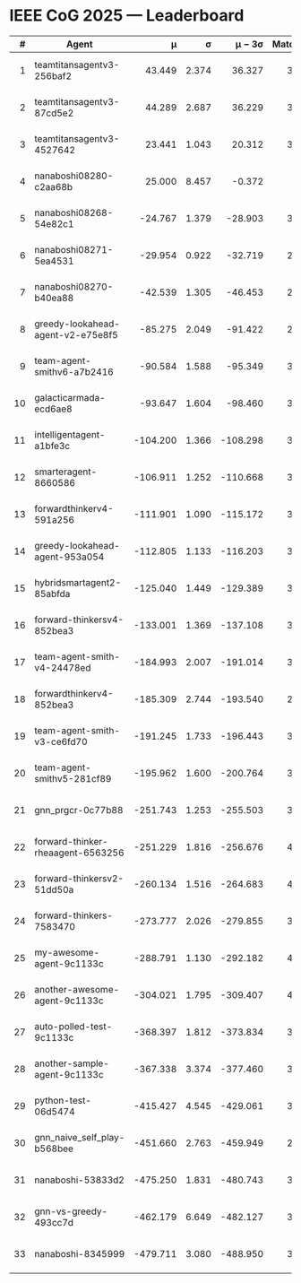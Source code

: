 # IEEE CoG 2025 — Leaderboard

| # | Agent | μ | σ | μ − 3σ | Matches | Updated |
|---:|---|---:|---:|---:|---:|---|
| 1 | teamtitansagentv3-256baf2 | 43.449 | 2.374 | 36.327 | 3874 | 2025-08-28 04:02 |
| 2 | teamtitansagentv3-87cd5e2 | 44.289 | 2.687 | 36.229 | 3620 | 2025-08-28 04:02 |
| 3 | teamtitansagentv3-4527642 | 23.441 | 1.043 | 20.312 | 3854 | 2025-08-28 04:02 |
| 4 | nanaboshi08280-c2aa68b | 25.000 | 8.457 | -0.372 | 300 | 2025-08-28 04:02 |
| 5 | nanaboshi08268-54e82c1 | -24.767 | 1.379 | -28.903 | 3558 | 2025-08-28 04:02 |
| 6 | nanaboshi08271-5ea4531 | -29.954 | 0.922 | -32.719 | 2140 | 2025-08-28 04:02 |
| 7 | nanaboshi08270-b40ea88 | -42.539 | 1.305 | -46.453 | 2558 | 2025-08-28 04:02 |
| 8 | greedy-lookahead-agent-v2-e75e8f5 | -85.275 | 2.049 | -91.422 | 2906 | 2025-08-28 04:02 |
| 9 | team-agent-smithv6-a7b2416 | -90.584 | 1.588 | -95.349 | 3900 | 2025-08-28 04:02 |
| 10 | galacticarmada-ecd6ae8 | -93.647 | 1.604 | -98.460 | 3280 | 2025-08-28 04:02 |
| 11 | intelligentagent-a1bfe3c | -104.200 | 1.366 | -108.298 | 3484 | 2025-08-28 04:02 |
| 12 | smarteragent-8660586 | -106.911 | 1.252 | -110.668 | 3083 | 2025-08-28 04:02 |
| 13 | forwardthinkerv4-591a256 | -111.901 | 1.090 | -115.172 | 3094 | 2025-08-28 04:02 |
| 14 | greedy-lookahead-agent-953a054 | -112.805 | 1.133 | -116.203 | 3526 | 2025-08-28 04:02 |
| 15 | hybridsmartagent2-85abfda | -125.040 | 1.449 | -129.389 | 3029 | 2025-08-28 04:02 |
| 16 | forward-thinkersv4-852bea3 | -133.001 | 1.369 | -137.108 | 3070 | 2025-08-28 04:02 |
| 17 | team-agent-smith-v4-24478ed | -184.993 | 2.007 | -191.014 | 3654 | 2025-08-28 04:02 |
| 18 | forwardthinkerv4-852bea3 | -185.309 | 2.744 | -193.540 | 2768 | 2025-08-28 04:02 |
| 19 | team-agent-smith-v3-ce6fd70 | -191.245 | 1.733 | -196.443 | 3894 | 2025-08-28 04:02 |
| 20 | team-agent-smithv5-281cf89 | -195.962 | 1.600 | -200.764 | 3840 | 2025-08-28 04:02 |
| 21 | gnn_prgcr-0c77b88 | -251.743 | 1.253 | -255.503 | 3080 | 2025-08-28 04:02 |
| 22 | forward-thinker-rheaagent-6563256 | -251.229 | 1.816 | -256.676 | 4002 | 2025-08-28 04:02 |
| 23 | forward-thinkersv2-51dd50a | -260.134 | 1.516 | -264.683 | 4022 | 2025-08-28 04:02 |
| 24 | forward-thinkers-7583470 | -273.777 | 2.026 | -279.855 | 3720 | 2025-08-28 04:02 |
| 25 | my-awesome-agent-9c1133c | -288.791 | 1.130 | -292.182 | 4460 | 2025-08-28 04:02 |
| 26 | another-awesome-agent-9c1133c | -304.021 | 1.795 | -309.407 | 4300 | 2025-08-28 04:02 |
| 27 | auto-polled-test-9c1133c | -368.397 | 1.812 | -373.834 | 3260 | 2025-08-28 04:02 |
| 28 | another-sample-agent-9c1133c | -367.338 | 3.374 | -377.460 | 3860 | 2025-08-28 04:02 |
| 29 | python-test-06d5474 | -415.427 | 4.545 | -429.061 | 3150 | 2025-08-28 04:02 |
| 30 | gnn_naive_self_play-b568bee | -451.660 | 2.763 | -459.949 | 2700 | 2025-08-28 04:02 |
| 31 | nanaboshi-53833d2 | -475.250 | 1.831 | -480.743 | 3160 | 2025-08-28 04:02 |
| 32 | gnn-vs-greedy-493cc7d | -462.179 | 6.649 | -482.127 | 3480 | 2025-08-28 04:02 |
| 33 | nanaboshi-8345999 | -479.711 | 3.080 | -488.950 | 3430 | 2025-08-28 04:02 |
